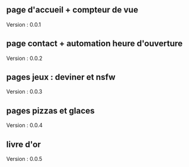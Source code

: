## page d'accueil + compteur de vue ##
Version : 0.0.1

## page contact + automation heure d'ouverture ##
Version : 0.0.2

## pages jeux : deviner et nsfw ##
Version : 0.0.3

## pages pizzas et glaces ##
Version : 0.0.4

## livre d'or ##
Version : 0.0.5
